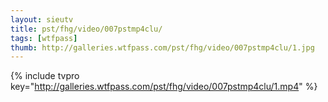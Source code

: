 ```yaml
--- 
layout: sieutv
title: pst/fhg/video/007pstmp4clu/
tags: [wtfpass]
thumb: http://galleries.wtfpass.com/pst/fhg/video/007pstmp4clu/1.jpg
---
```

{% include tvpro key="http://galleries.wtfpass.com/pst/fhg/video/007pstmp4clu/1.mp4" %} 
